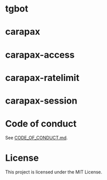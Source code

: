 # tgbot



# carapax



# carapax-access



# carapax-ratelimit



# carapax-session



# Code of conduct

See [CODE_OF_CONDUCT.md](CODE_OF_CONDUCT.md).

# License
This project is licensed under the MIT License.
